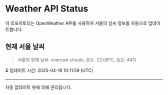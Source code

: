 
# Weather API Status

이 리포지토리는 OpenWeather API를 사용하여 서울의 날씨 정보를 자동으로 업데이트합니다.

## 현재 서울 날씨
> 서울의 현재 날씨: overcast clouds, 온도: 22.06°C, 습도: 44%

⏳ 업데이트 시간: 2025-04-18 10:11:59 (UTC)

---
자동 업데이트 봇에 의해 관리됩니다.
